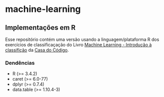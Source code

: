 # machine-learning
## Implementações em R
Esse repositório contém uma versão usando a linguagem/plataforma R dos exercícios de classificaçação do Livro [Machine Learning - Introdução à classifição](https://www.casadocodigo.com.br/products/livro-machine-learning) da [Casa do Código](https://www.casadocodigo.com.br/).

### Dendências
 - R (>= 3.4.2)
 - caret (>= 6.0-77)
 - dplyr (>= 0.7.4)
 - data.table (>= 1.10.4-3)
